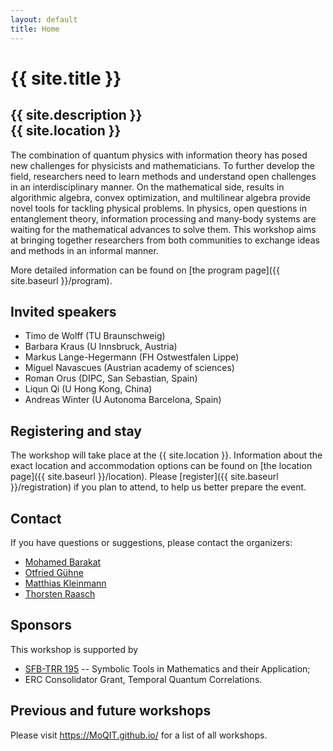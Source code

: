 ```yaml
---
layout: default
title: Home
---
```


# {{ site.title }}

## {{ site.description }}<br> {{ site.location }}

<!-- ## The idea of this workshop series in general -->

The combination of quantum physics with information theory has posed
new challenges for physicists and mathematicians. To further develop
the field, researchers need to learn methods and understand open
challenges in an interdisciplinary manner. On the mathematical side,
results in algorithmic algebra, convex optimization, and multilinear
algebra provide novel tools for tackling physical problems. In
physics, open questions in entanglement theory, information processing
and many-body systems are waiting for the mathematical advances to
solve them. This workshop aims at bringing together researchers from
both communities to exchange ideas and methods in an informal manner.

More detailed information can be found on [the program page]({{ site.baseurl }}/program).

## Invited speakers

* Timo de Wolff (TU Braunschweig)
* Barbara Kraus (U Innsbruck, Austria)
* Markus Lange-Hegermann (FH Ostwestfalen Lippe)
* Miguel Navascues (Austrian academy of sciences)
* Roman Orus (DIPC, San Sebastian, Spain)
* Liqun Qi (U Hong Kong, China)
* Andreas Winter (U Autonoma Barcelona, Spain)

## Registering and stay

The workshop will take place at the {{ site.location }}. Information about the
exact location and accommodation options
can be found on [the location page]({{ site.baseurl }}/location).
Please [register]({{ site.baseurl }}/registration) if you plan to attend, to help us better prepare the event.

## <a name="contact"></a> Contact

If you have questions or suggestions, please contact the organizers:

* [Mohamed Barakat](mailto:mohamed.barakat@uni-siegen.de)
* [Otfried Gühne](mailto:otfried.guehne@uni-siegen.de)
* [Matthias Kleinmann](mailto:matthias.kleinmann@uni-siegen.de)
* [Thorsten Raasch](mailto:Raasch@mathematik.uni-siegen.de)

## Sponsors

This workshop is supported by
* [SFB-TRR 195](https://www.computeralgebra.de/sfb/) -- Symbolic Tools in Mathematics and their Application;
* ERC Consolidator Grant, Temporal Quantum Correlations.

## Previous and future workshops

Please visit <https://MoQIT.github.io/> for a list of all workshops.
